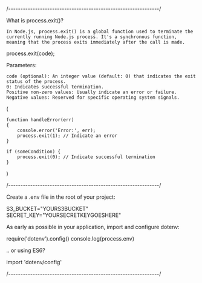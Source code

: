 /--------------------------------------------------------------/

What is process.exit()?

    In Node.js, process.exit() is a global function used to terminate the currently running Node.js process. It's a synchronous function, meaning that the process exits immediately after the call is made.

process.exit(code);

Parameters:

    code (optional): An integer value (default: 0) that indicates the exit status of the process.
    0: Indicates successful termination.
    Positive non-zero values: Usually indicate an error or failure.
    Negative values: Reserved for specific operating system signals.

(

    function handleError(err)
    {
        console.error('Error:', err);
        process.exit(1); // Indicate an error
    }

    if (someCondition) {
        process.exit(0); // Indicate successful termination
    }

)

/--------------------------------------------------------------/

Create a .env file in the root of your project:

S3_BUCKET="YOURS3BUCKET"
SECRET_KEY="YOURSECRETKEYGOESHERE"

As early as possible in your application, import and configure dotenv:

require('dotenv').config()
console.log(process.env)

.. or using ES6?

import 'dotenv/config'

/--------------------------------------------------------------/
